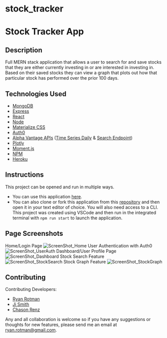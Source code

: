 # stock_tracker
# Stock Tracker App

## Description
<!-- This repository holds the third and final project of the [The Coding Boot Camp](https://techbootcamps.utexas.edu/coding/) through the University of Texas at Austin's Center for Professional Education. -->

Full MERN stack application that allows a user to search for and save stocks that they are either currently investing in or are interested in investing in. Based on their saved stocks they can view a graph that plots out how that particular stock has performed over the prior 100 days.

## Technologies Used
- [MongoDB](https://www.mongodb.com/)
- [Express](https://expressjs.com/)
- [React](https://reactjs.org/)
- [Node](https://nodejs.org/)
- [Materialize CSS](https://materializecss.com/)
- [Auth0](https://auth0.com/)
- [Alpha Vantage APIs](https://www.alphavantage.co/) ([Time Series Daily](https://www.alphavantage.co/documentation/#daily) & [Search Endpoint](https://www.alphavantage.co/documentation/#symbolsearch))
- [Plotly](https://plotly.com/)
- [Moment.js](https://momentjs.com/)
- [NPM](https://www.npmjs.com/)
- [Heroku](https://www.heroku.com/)

## Instructions
This project can be opened and run in multiple ways.
- You can use this application [here](https://app-stock-investment-tracker.herokuapp.com/).
- You can also clone or fork this application from this [repository](https://github.com/ryanrotman/stock-tracker-app) and then open it in your text editor of choice. You will also need access to a CLI. This project was created using VSCode and then run in the integrated terminal with ```npm run start``` to launch the application.

## Page Screenshots
Home/Login Page
![ScreenShot_Home](./client/src/assets/images/ScreenShot_Home.png)
User Authentication with Auth0
![ScreenShot_UserAuth](./client/src/assets/images/ScreenShot_UserAuth.png)
Dashboard/User Profile Page
![ScreenShot_Dashboard](./client/src/assets/images/ScreenShot_Dashboard.png)
Stock Search Feature
![ScreenShot_StockSearch](./client/src/assets/images/ScreenShot_StockSearch.png)
Stock Graph Feature
![ScreenShot_StockGraph](./client/src/assets/images/ScreenShot_StockGraph.png)

## Contributing
Contributing Developers:
- [Ryan Rotman](https://github.com/ryanrotman)
- [Ji Smith](https://github.com/jiji-smith)
- [Chason Renz](https://github.com/chasonrenz)

Any and all collaboration is welcome so if you have any suggestions or thoughts for new features, please send me an email at ryan.rotman@gmail.com.

<!-- # Getting Started with Create React App

This project was bootstrapped with [Create React App](https://github.com/facebook/create-react-app).

## Available Scripts

In the project directory, you can run:

### `npm start`

Runs the app in the development mode.\
Open [http://localhost:3000](http://localhost:3000) to view it in the browser.

The page will reload if you make edits.\
You will also see any lint errors in the console.

### `npm test`

Launches the test runner in the interactive watch mode.\
See the section about [running tests](https://facebook.github.io/create-react-app/docs/running-tests) for more information.

### `npm run build`

Builds the app for production to the `build` folder.\
It correctly bundles React in production mode and optimizes the build for the best performance.

The build is minified and the filenames include the hashes.\
Your app is ready to be deployed!

See the section about [deployment](https://facebook.github.io/create-react-app/docs/deployment) for more information.

### `npm run eject`

**Note: this is a one-way operation. Once you `eject`, you can’t go back!**

If you aren’t satisfied with the build tool and configuration choices, you can `eject` at any time. This command will remove the single build dependency from your project.

Instead, it will copy all the configuration files and the transitive dependencies (webpack, Babel, ESLint, etc) right into your project so you have full control over them. All of the commands except `eject` will still work, but they will point to the copied scripts so you can tweak them. At this point you’re on your own.

You don’t have to ever use `eject`. The curated feature set is suitable for small and middle deployments, and you shouldn’t feel obligated to use this feature. However we understand that this tool wouldn’t be useful if you couldn’t customize it when you are ready for it.

## Learn More

You can learn more in the [Create React App documentation](https://facebook.github.io/create-react-app/docs/getting-started).

To learn React, check out the [React documentation](https://reactjs.org/).

### Code Splitting

This section has moved here: [https://facebook.github.io/create-react-app/docs/code-splitting](https://facebook.github.io/create-react-app/docs/code-splitting)

### Analyzing the Bundle Size

This section has moved here: [https://facebook.github.io/create-react-app/docs/analyzing-the-bundle-size](https://facebook.github.io/create-react-app/docs/analyzing-the-bundle-size)

### Making a Progressive Web App

This section has moved here: [https://facebook.github.io/create-react-app/docs/making-a-progressive-web-app](https://facebook.github.io/create-react-app/docs/making-a-progressive-web-app)

### Advanced Configuration

This section has moved here: [https://facebook.github.io/create-react-app/docs/advanced-configuration](https://facebook.github.io/create-react-app/docs/advanced-configuration)

### Deployment

This section has moved here: [https://facebook.github.io/create-react-app/docs/deployment](https://facebook.github.io/create-react-app/docs/deployment)

### `npm run build` fails to minify

This section has moved here: [https://facebook.github.io/create-react-app/docs/troubleshooting#npm-run-build-fails-to-minify](https://facebook.github.io/create-react-app/docs/troubleshooting#npm-run-build-fails-to-minify) -->
